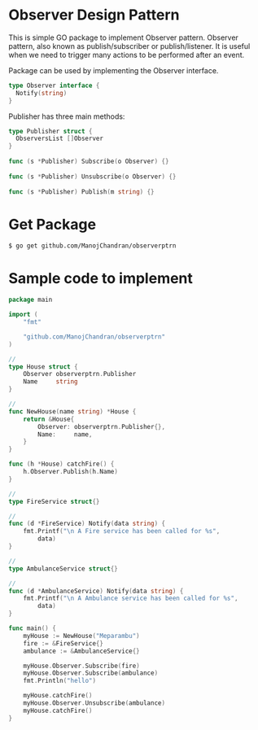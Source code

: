 # Observer Design Pattern
This is simple GO package to implement Observer pattern. Observer pattern, also known as publish/subscriber or publish/listener. It is useful when we need to trigger many actions to be performed after an event.

Package can be used by implementing the Observer interface.
```go
type Observer interface { 
  Notify(string) 
} 
```

Publisher has three main methods:
```go
type Publisher struct { 
  ObserversList []Observer 
} 
 
func (s *Publisher) Subscribe(o Observer) {} 
 
func (s *Publisher) Unsubscribe(o Observer) {} 
 
func (s *Publisher) Publish(m string) {} 
```

# Get Package
```
$ go get github.com/ManojChandran/observerptrn
```

# Sample code to implement 

```go
package main

import (
	"fmt"

	"github.com/ManojChandran/observerptrn"
)

//
type House struct {
	Observer observerptrn.Publisher
	Name     string
}

//
func NewHouse(name string) *House {
	return &House{
		Observer: observerptrn.Publisher{},
		Name:     name,
	}
}

func (h *House) catchFire() {
	h.Observer.Publish(h.Name)
}

//
type FireService struct{}

//
func (d *FireService) Notify(data string) {
	fmt.Printf("\n A Fire service has been called for %s",
		data)
}

//
type AmbulanceService struct{}

//
func (d *AmbulanceService) Notify(data string) {
	fmt.Printf("\n A Ambulance service has been called for %s",
		data)
}

func main() {
	myHouse := NewHouse("Meparambu")
	fire := &FireService{}
	ambulance := &AmbulanceService{}

	myHouse.Observer.Subscribe(fire)
	myHouse.Observer.Subscribe(ambulance)
	fmt.Println("hello")

	myHouse.catchFire()
	myHouse.Observer.Unsubscribe(ambulance)
	myHouse.catchFire()
}
```
